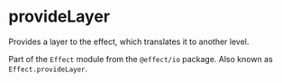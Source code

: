 # provideLayer

Provides a layer to the effect, which translates it to another level.

Part of the `Effect` module from the `@effect/io` package. Also known as `Effect.provideLayer`.
